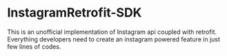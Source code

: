 # InstagramRetrofit-SDK
This is an unofficial implementation of Instagram api coupled with retrofit. Everything developers need to create an instagram powered feature in just few lines of codes.
